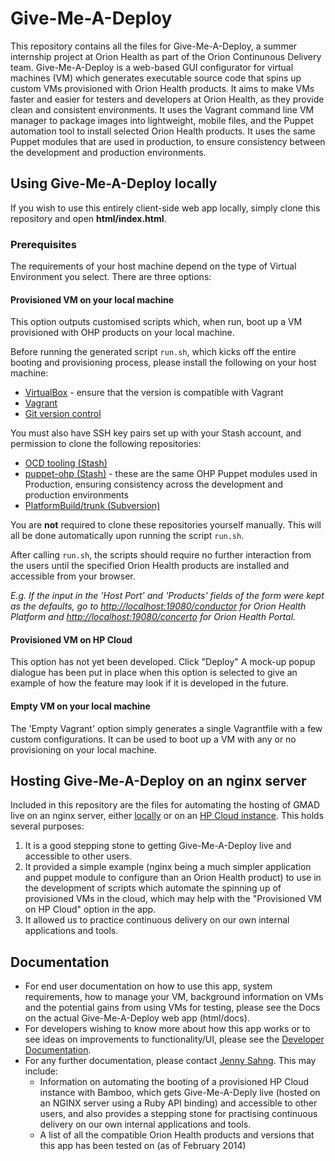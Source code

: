 # Give-Me-A-Deploy

This repository contains all the files for Give-Me-A-Deploy, a summer internship project at Orion Health as part of the Orion Continunous Delivery team. Give-Me-A-Deploy is a web-based GUI configurator for virtual machines (VM) which generates executable source code that spins up custom VMs provisioned with Orion Health products. It aims to make VMs faster and easier for testers and developers at Orion Health, as they provide clean and consistent environments. It uses the Vagrant command line VM manager to package images into lightweight, mobile files, and the Puppet automation tool to install selected Orion Health products. It uses the same Puppet modules that are used in production, to ensure consistency between the development and production environments.

## Using Give-Me-A-Deploy locally ##
If you wish to use this entirely client-side web app locally, simply clone this repository and open **html/index.html**.

### Prerequisites ###
The requirements of your host machine depend on the type of Virtual Environment you select. There are three options:

#### Provisioned VM on your local machine ####
This option outputs customised scripts which, when run, boot up a VM provisioned with OHP products on your local machine.

Before running the generated script `run.sh`, which kicks off the entire booting and provisioning process, please install the following on your host machine:

- [VirtualBox](https://www.virtualbox.org/wiki/Downloads) - ensure that the version is compatible with Vagrant
- [Vagrant](http://www.vagrantup.com/)
- [Git version control](http://git-scm.com/downloads)

You must also have SSH key pairs set up with your Stash account, and permission to clone the following repositories:

* [OCD tooling (Stash)](http://stash/projects/OCD/repos/tooling/browse)
* [puppet-ohp (Stash)](http://stash/projects/PUPPET/repos/puppet-ohp/browse) - these are the same OHP Puppet modules used in Production, ensuring consistency across the development and production environments
* [PlatformBuild/trunk (Subversion)](http://subversion/src/Orchestral/Framework/PlatformBuild/trunk)

You are **not** required to clone these repositories yourself manually. This will all be done automatically upon running the script `run.sh`.

After calling `run.sh`, the scripts should require no further interaction from the users until the specified Orion Health products are installed and accessible from your browser.

*E.g. If the input in the 'Host Port' and 'Products' fields of the form were kept as the defaults, go to [http://localhost:19080/conductor](http://localhost:19080/conductor) for Orion Health Platform and [http://localhost:19080/concerto](http://localhost:19080/concerto) for Orion Health Portal.*

#### Provisioned VM on HP Cloud ####
This option has not yet been developed. Click "Deploy" A mock-up popup dialogue has been put in place when this option is selected to give an example of how the feature may look if it is developed in the future.

#### Empty VM on your local machine ####
The 'Empty Vagrant' option simply generates a single Vagrantfile with a few custom configurations. It can be used to boot up a VM with any or no provisioning on your local machine. 

## Hosting Give-Me-A-Deploy on an nginx server ##
Included in this repository are the files for automating the hosting of GMAD live on an nginx server, either [locally](localhost/) or on an [HP Cloud instance](hpcloud/). This holds several purposes:

1. It is a good stepping stone to getting Give-Me-A-Deploy live and accessible to other users.
2. It provided a simple example (nginx being a much simpler application and puppet module to configure than an Orion Health product) to use in the development of scripts which automate the spinning up of provisioned VMs in the cloud, which may help with the "Provisioned VM on HP Cloud" option in the app.
2. It allowed us to practice continuous delivery on our own internal applications and tools.

## Documentation

* For end user documentation on how to use this app, system requirements, how to manage your VM, background information on VMs and the potential gains from using VMs for testing, please see the Docs on the actual Give-Me-A-Deploy web app (html/docs).
* For developers wishing to know more about how this app works or to see ideas on improvements to functionality/UI, please see the [Developer Documentation](docs/developer_documentation.md).
* For any further documentation, please contact [Jenny Sahng](mailto:jenny.s@hotmail.co.nz). This may include:
  * Information on automating the booting of a provisioned HP Cloud instance with Bamboo, which gets Give-Me-A-Deply live (hosted on an NGINX server using a Ruby API binding) and accessible to other users, and also provides a stepping stone for practising continuous delivery on our own internal applications and tools.
  * A list of all the compatible Orion Health products and versions that this app has been tested on (as of February 2014)